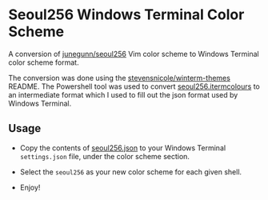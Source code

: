 # Seoul256 Windows Terminal Color Scheme
A conversion of [junegunn/seoul256](https://github.com/junegunn/seoul256.vim) Vim color scheme to Windows Terminal color scheme format.  

The conversion was done using the [stevensnicole/winterm-themes](https://github.com/stevensnicole/winterm-themes/blob/master/README.md#setting-up-your-own-theme-and-converting-one-from-iterm2-1) README. The Powershell tool was used to convert [seoul256.itermcolours](https://github.com/junegunn/seoul256.vim/blob/master/iterm2/seoul256.itermcolors) to an intermediate format which I used to fill out the json format used by Windows Terminal.

## Usage

* Copy the contents of [seoul256.json](https://github.com/solanyn/seoul256-windows-terminal-color-scheme/seoul256.json) to your Windows Terminal `settings.json` file, under the color scheme section.

* Select the `seoul256` as your new color scheme for each given shell.

* Enjoy!
